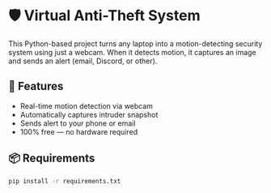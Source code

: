 # 🛡️ Virtual Anti-Theft System

This Python-based project turns any laptop into a motion-detecting security system using just a webcam. When it detects motion, it captures an image and sends an alert (email, Discord, or other).

## 🔧 Features

- Real-time motion detection via webcam
- Automatically captures intruder snapshot
- Sends alert to your phone or email
- 100% free — no hardware required

## 📦 Requirements

```bash
pip install -r requirements.txt
